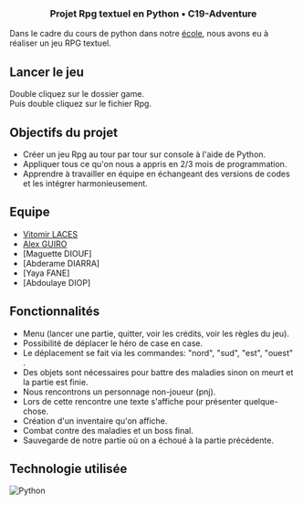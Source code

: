 ### <p align="center"> Projet Rpg textuel en Python • C19-Adventure</p>




Dans le cadre du cours de python dans notre [école](https://www.hetic.net/), nous avons eu à réaliser un jeu RPG textuel.<br/>


## Lancer le jeu

Double cliquez sur le dossier game.<br/>
Puis double cliquez sur le fichier Rpg.<br/> 

## Objectifs du projet

- Créer un jeu Rpg au tour par tour sur console à l'aide de Python.
- Appliquer tous ce qu'on nous a appris en 2/3 mois de programmation.
- Apprendre à travailler en équipe en échangeant des versions de codes et les intégrer harmonieusement. 

## Equipe

- [Vitomir LACES](https://github.com/vitolinho) 
- [Alex GUIRO](https://github.com/alexoo1)
- [Maguette DIOUF]
- [Abderame DIARRA]
- [Yaya FANE]
- [Abdoulaye DIOP]

## Fonctionnalités

-  Menu (lancer une partie, quitter, voir les crédits, voir les règles du jeu).
-  Possibilité de déplacer le héro de case en case.
-  Le déplacement se fait via les commandes: "nord", "sud", "est", "ouest" . 
-  Des objets sont nécessaires pour battre des maladies sinon on meurt et la partie est finie.
-  Nous rencontrons un personnage non-joueur (pnj).
-  Lors de cette rencontre une texte s'affiche pour présenter quelque-chose. 
-  Création d'un inventaire qu'on affiche.
-  Combat contre des maladies et un boss final.
-  Sauvegarde de notre partie où on a échoué à la partie précédente.

## Technologie utilisée

![Python](https://camo.githubusercontent.com/a1b2dac5667822ee0d98ae6d799da61987fd1658dfeb4d2ca6e3c99b1535ebd8/68747470733a2f2f696d672e736869656c64732e696f2f62616467652f707974686f6e2d3336373041303f7374796c653d666f722d7468652d6261646765266c6f676f3d707974686f6e266c6f676f436f6c6f723d666664643534)

